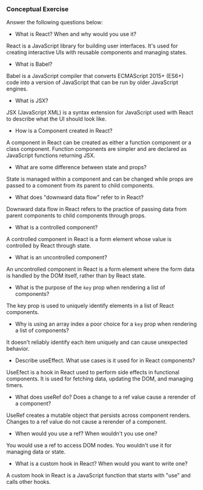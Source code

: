 ### Conceptual Exercise

Answer the following questions below:

- What is React? When and why would you use it?

React is a JavaScript library for building user interfaces. It's used for creating interactive UIs with reusable components and managing states.

- What is Babel?

Babel is a JavaScript compiler that converts ECMAScript 2015+ (ES6+) code into a version of JavaScript that can be run by older JavaScript engines.

- What is JSX?

JSX (JavaScript XML) is a syntax extension for JavaScript used with React to describe what the UI should look like.

- How is a Component created in React?

A component in React can be created as either a function component or a class component. Function components are simpler and are declared as JavaScript functions returning JSX. 

- What are some difference between state and props?

State is managed within a component and can be changed while props are passed
to a comonent from its parent to child components.

- What does "downward data flow" refer to in React?

Downward data flow in React refers to the practice of passing data from parent components to child components through props.

- What is a controlled component?

A controlled component in React is a form element whose value is controlled by React through state.

- What is an uncontrolled component?

An uncontrolled component in React is a form element where the form data is handled by the DOM itself, rather than by React state.

- What is the purpose of the `key` prop when rendering a list of components?

The key prop is used to uniquely identify elements in a list of React components. 

- Why is using an array index a poor choice for a `key` prop when rendering a list of components?

It doesn't reliably identify each item uniquely and can cause unexpected behavior.

- Describe useEffect.  What use cases is it used for in React components?

UseEfect is a hook in React used to perform side effects in functional components. It is used for fetching data, updating the DOM, and managing timers.

- What does useRef do?  Does a change to a ref value cause a rerender of a component?

 UseRef creates a mutable object that persists across component renders. Changes to a ref value do not cause a rerender of a component.

- When would you use a ref? When wouldn't you use one?

You would use a ref to access DOM nodes. You wouldn't use it for managing data or state.

- What is a custom hook in React? When would you want to write one?

A custom hook in React is a JavaScript function that starts with "use" and calls other hooks. 
